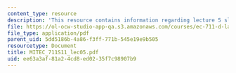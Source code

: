 ```yaml
---
content_type: resource
description: 'This resource contains information regarding lecture 5 slides. '
file: https://ol-ocw-studio-app-qa.s3.amazonaws.com/courses/ec-711-d-lab-energy-spring-2011/ee63a3af81a24cd8ed0235f7c98907b9_MITEC_711S11_lec05.pdf
file_type: application/pdf
parent_uid: 5dd5186b-4a86-f3ff-771b-545e19e9b505
resourcetype: Document
title: MITEC_711S11_lec05.pdf
uid: ee63a3af-81a2-4cd8-ed02-35f7c98907b9
---
```

